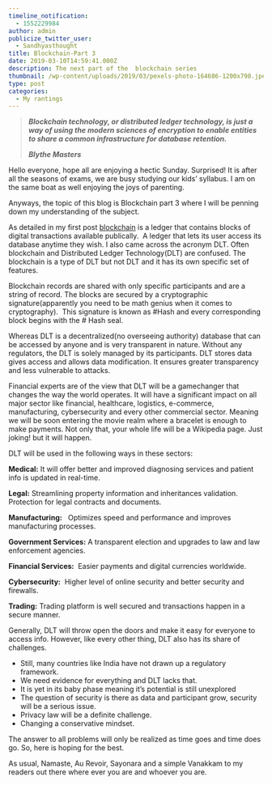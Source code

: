 ```yaml
---
timeline_notification:
  - 1552229984
author: admin
publicize_twitter_user:
  - Sandhyasthought
title: Blockchain-Part 3
date: 2019-03-10T14:59:41.000Z
description: The next part of the  blockchain series
thumbnail: /wp-content/uploads/2019/03/pexels-photo-164686-1200x798.jpeg
type: post
categories:
  - My rantings
---
```

> ***Blockchain technology, or distributed ledger technology, is just a way of using the modern sciences of encryption to enable entities to share a common infrastructure for database retention.*** 
>
> ***Blythe Masters***

Hello everyone, hope all are enjoying a hectic Sunday. Surprised! It is after all the seasons of exams, we are busy studying our kids&#8217; syllabus. I am on the same boat as well enjoying the joys of parenting.



Anyways, the topic of this blog is Blockchain part 3 where I will be penning down my understanding of the subject.

As detailed in my first post [blockchain](https://www.thecontentstartup.com/blockchain-an-introduction/) is a ledger that contains blocks of digital transactions available publically.  A ledger that lets its user access its database anytime they wish. I also came across the acronym DLT. Often blockchain and Distributed Ledger Technology(DLT) are confused. The blockchain is a type of DLT but not DLT and it has its own specific set of features.

Blockchain records are shared with only specific participants and are a string of record. The blocks are secured by a cryptographic signature(apparently you need to be math genius when it comes to cryptography).  This signature is known as #Hash and every corresponding block begins with the # Hash seal.

Whereas DLT is a decentralized(no overseeing authority) database that can be accessed by anyone and is very transparent in nature. Without any regulators, the DLT is solely managed by its participants. DLT stores data gives access and allows data modification. It ensures greater transparency and less vulnerable to attacks.

Financial experts are of the view that DLT will be a gamechanger that changes the way the world operates. It will have a significant impact on all major sector like financial, healthcare, logistics, e-commerce, manufacturing, cybersecurity and every other commercial sector. Meaning we will be soon entering the movie realm where a bracelet is enough to make payments. Not only that, your whole life will be a Wikipedia page. Just joking! but it will happen.

DLT will be used in the following ways in these sectors:

**Medical:** It will offer better and improved diagnosing services and patient info is updated in real-time.

**Legal:** Streamlining property information and inheritances validation. Protection for legal contracts and documents.

**Manufacturing:**   Optimizes speed and performance and improves manufacturing processes.

**Government Services:** A transparent election and upgrades to law and law enforcement agencies.

**Financial Services:**  Easier payments and digital currencies worldwide.

**Cybersecurity:**  Higher level of online security and better security and firewalls.

**Trading:** Trading platform is well secured and transactions happen in a secure manner.

Generally, DLT will throw open the doors and make it easy for everyone to access info. However, like every other thing, DLT also has its share of challenges.

* Still, many countries like India have not drawn up a regulatory framework.
* We need evidence for everything and DLT lacks that.
* It is yet in its baby phase meaning it&#8217;s potential is still unexplored
* The question of security is there as data and participant grow, security will be a serious issue.
* Privacy law will be a definite challenge.
* Changing a conservative mindset.

The answer to all problems will only be realized as time goes and time does go. So, here is hoping for the best.

As usual, Namaste, Au Revoir, Sayonara and a simple Vanakkam to my readers out there where ever you are and whoever you are.